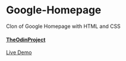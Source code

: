 # Google-Homepage
Clon of Google Homepage with HTML and CSS
#### [TheOdinProject](https://www.theodinproject.com/)

[Live Demo](https://maaniaaa.github.io/Google-Homepage/)
